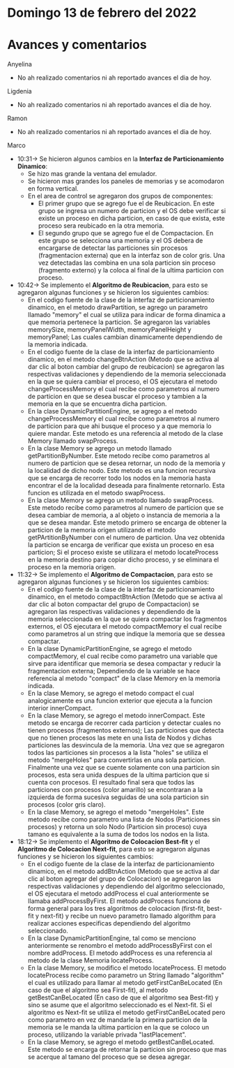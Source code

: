 # Domingo 13 de febrero del 2022

# Avances y comentarios

Anyelina
- No ah realizado comentarios ni ah reportado avances el dia de hoy.

Ligdenia
- No ah realizado comentarios ni ah reportado avances el dia de hoy.

Ramon
- No ah realizado comentarios ni ah reportado avances el dia de hoy.

Marco
- 10:31-> Se hicieron algunos cambios en la <b>Interfaz de Particionamiento Dinamico</b>:
    - Se hizo mas grande la ventana del emulador.
    - Se hicieron mas grandes los paneles de memorias y se acomodaron en forma vertical.
    - En el area de control se agregaron dos grupos de componentes:
        - El primer grupo que se agrego fue el de Reubicacion. En este grupo se ingresa un numero de particion y el OS debe verificar si existe un proceso en dicha particion, en caso de que exista, este proceso sera reubicado en la otra memoria.
        - El segundo grupo que se agrego fue el de Compactacion. En este grupo se selecciona una memoria y el OS debera de encargarse de detectar las particiones sin procesos (fragmentacion externa) que en la interfaz son de color gris. Una vez detectadas las combina en una sola particion sin proceso (fragmento externo) y la coloca al final de la ultima particion con proceso.
- 10:42-> Se implemento el <b>Algoritmo de Reubicacion</b>, para esto se agregaron algunas funciones y se hicieron los siguientes cambios:
    - En el codigo fuente de la clase de la interfaz de particionamiento dinamico, en el metodo drawPartition, se agrego un parametro llamado "memory" el cual se utiliza para indicar de forma dinamica a que memoria pertenece la particion. Se agregaron las variables memorySize, memoryPanelWidth, memoryPanelHeight y memoryPanel; Las cuales cambian dinamicamente dependiendo de la memoria indicada.
    - En el codigo fuente de la clase de la interfaz de particionamiento dinamico, en el metodo changeBtnAction (Metodo que se activa al dar clic al boton cambiar del grupo de reubicacion) se agregaron las respectivas validaciones y dependiendo de la memoria seleccionada en la que se quiera cambiar el proceso, el OS ejecutara el metodo changeProcessMemory el cual recibe como parametros al numero de particion en que se desea buscar el proceso y tambien a la memoria en la que se encuentra dicha particion.
    - En la clase DynamicPartitionEngine, se agrego a el metodo changeProcessMemory el cual recibe como parametros al numero de particion para que ahi busque el proceso y a que memoria lo quiere mandar. Este metodo es una referencia al metodo de la clase Memory llamado swapProcess.
    -  En la clase Memory se agrego un metodo llamado getPartitionByNumber. Este metodo recibe como parametros al numero de particion que se desea retornar, un nodo de la memoria y la localidad de dicho nodo. Este metodo es una funcion recursiva que se encarga de recorrer todo los nodos en la memoria hasta encontrar el de la localidad deseada para finalmente retornarlo. Esta funcion es utilizada en el metodo swapProcess.
    - En la clase Memory se agrego un metodo llamado swapProcess. Este metodo recibe como parametros al numero de particion que se desea cambiar de memoria, a al objeto o instancia de memoria a la que se desea mandar. Este metodo primero se encarga de obtener la particion de la memoria origen utilizando el metodo getPArtitionByNumber con el numero de particion. Una vez obtenida la particion se encarga de verificar que exista un proceso en esa particion; Si el proceso existe se utilizara el metodo locateProcess en la memoria destino para copiar dicho proceso, y se eliminara el proceso en la memoria origen.
- 11:32-> Se implemento el <b>Algoritmo de Compactacion</b>, para esto se agregaron algunas funciones y se hicieron los siguientes cambios:
    - En el codigo fuente de la clase de la interfaz de particionamiento dinamico, en el metodo compactBtnAction (Metodo que se activa al dar clic al boton compactar del grupo de Compactacion) se agregaron las respectivas validaciones y dependiendo de la memoria seleccionada en la que se quiera compactar los fragmentos externos, el OS ejecutara el metodo compactMemory el cual recibe como parametros al un string que indique la memoria que se dessea compactar.
    - En la clase DynamicPartitionEngine, se agrego el metodo compactMemory, el cual recibe como parametro una variable que sirve para identificar que memoria se desea compactar y reducir la fragmentacion externa; Dependiendo de la variable se hace referencia al metodo "compact" de la clase Memory en la memoria indicada.
    - En la clase Memory, se agrego el metodo compact el cual analogicamente es una funcion exterior que ejecuta a la funcion interior innerCompact.
    - En la clase Memory, se agrego el metodo innerCompact. Este metodo se encarga de recorrer cada particion y detectar cuales no tienen procesos (fragmentos externos); Las particiones que detecta que no tienen procesos las mete en una lista de Nodos y dichas particiones las desvincula de la memoria. Una vez que se agregaron todos las particiones sin procesos a la lista "holes" se utiliza el metodo "mergeHoles" para convertirlas en una sola particion. Finalmente una vez que se cuente solamente con una particion sin procesos, esta sera unida despues de la ultima particion que si cuenta con procesos. El resultado final sera que todos las particiones con procesos (color amarillo) se encontraran a la izquierda de forma sucesiva seguidas de una sola particion sin procesos (color gris claro).
    - En la clase Memory, se agrego el metodo "mergeHoles". Este metodo recibe como parametro una lista de Nodos (Particiones sin procesos) y retorna un solo Nodo (Particion sin proceso) cuya tamano es equivalente a la suma de todos los nodos en la lista.
- 18:12-> Se implemento el <b>Algoritmo de Colocacion Best-fit</b> y el <b>Algoritmo de Colocacion Next-fit</b>, para esto se agregaron algunas funciones y se hicieron los siguientes cambios:
    - En el codigo fuente de la clase de la interfaz de particionamiento dinamico, en el metodo addBtnAction (Metodo que se activa al dar clic al boton agregar del grupo de Colocacion) se agregaron las respectivas validaciones y dependiendo del algoritmo seleccionado, el OS ejecutara el metodo addProcess el cual anteriormente se llamaba addProcessByFirst. El metodo addProcess funciona de forma general para los tres algoritmos de colocacion (first-fit, best-fit y next-fit) y recibe un nuevo parametro llamado algorithm para realizar acciones especificas dependiendo del algoritmo seleccionado.
    - En la clase DynamicPartitionEngine, tal como se menciono anteriormente se renombro el metodo addProcessByFirst con el nombre addProcess. El metodo addProcess es una referencia al metodo de la clase Memoria locateProcess.
    - En la clase Memory, se modifico el metodo locateProcess. El metodo locateProcess recibe como parametro un String llamado "algorithm" el cual es utilizado para llamar al metodo getFirstCanBeLocated (En caso de que el algoritmo sea First-fit), al metodo getBestCanBeLocated (En caso de que el algoritmo sea Best-fit) y sino se asume que el algoritmo seleccionado es el Next-fit. Si el algoritmo es Next-fit se utiliza el metodo getFirstCanBeLocated pero como parametro en vez de mandarle la primera particion de la memoria se le manda la ultima particion en la que se coloco un proceso, utilizando la variable privada "lastPlacement".
    - En la clase Memory, se agrego el metodo getBestCanBeLocated. Este metodo se encarga de retornar la particion sin proceso que mas se acerque al tamano del proceso que se desea agregar.